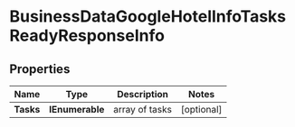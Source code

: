 # BusinessDataGoogleHotelInfoTasksReadyResponseInfo


## Properties

| Name | Type | Description | Notes |
|------------ | ------------- | ------------- | -------------|
**Tasks** | **IEnumerable<BusinessDataGoogleHotelInfoTasksReadyTaskInfo>** | array of tasks |[optional]|